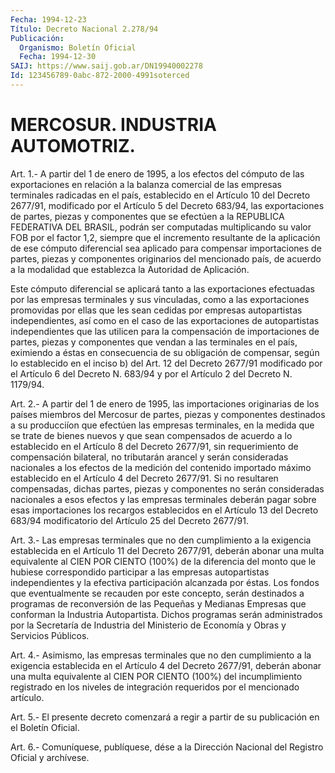 ```yaml
---
Fecha: 1994-12-23
Título: Decreto Nacional 2.278/94
Publicación:
  Organismo: Boletín Oficial
  Fecha: 1994-12-30
SAIJ: https://www.saij.gob.ar/DN19940002278
Id: 123456789-0abc-872-2000-4991soterced
---
```

# MERCOSUR. INDUSTRIA AUTOMOTRIZ.

<a id="1"></a>
Art.  1.-  A  partir del 1 de enero de 1995, a los efectos del cómputo de las exportaciones  en relación a la balanza comercial de las empresas terminales radicadas  en  el  país,  establecido en el Artículo 10 del Decreto 2677/91, modificado por el  Artículo  5 del Decreto  683/94, las exportaciones de partes, piezas y  componentes que se efectúen  a  la  REPUBLICA FEDERATIVA DEL BRASIL, podrán ser computadas multiplicando  su  valor  FOB por el factor 1,2, siempre que  el  incremento  resultante  de la aplicación  de  ese  cómputo diferencial sea aplicado para compensar  importaciones  de  partes, piezas y componentes originarios del mencionado país, de acuerdo  a la  modalidad  que  establezca  la  Autoridad  de  Aplicación.

Este  cómputo  diferencial  se  aplicará  tanto a las exportaciones efectuadas  por las empresas terminales y sus  vinculadas,  como  a las exportaciones  promovidas  por  ellas  que les sean cedidas por empresas autopartistas independientes, así como  en  el caso de las exportaciones  de  autopartistas  independientes  que las  utilicen para  la  compensación  de  importaciones  de  partes,  piezas    y componentes  que  vendan  a  las terminales en el país, eximiendo a éstas  en  consecuencia de su obligación  de  compensar,  según  lo establecido  en  el  inciso  b)  del  Art.  12  del Decreto 2677/91 modificado  por  el  Artículo  6  del Decreto N. 683/94  y  por  el Artículo 2 del Decreto N. 1179/94.

<a id="2"></a>
Art.  2.-  A  partir del 1 de enero de 1995, las importaciones originarias de los países  miembros  del Mercosur de partes, piezas y  componentes  destinados  a  su  producciíon   que  efectúen  las empresas terminales, en la medida que se trate de  bienes  nuevos y que  sean compensados de acuerdo a lo establecido en el Artículo  8 del Decreto  2677/91,  sin requerimiento de compensación bilateral, no  tributarán  arancel  y  serán  consideradas  nacionales  a  los efectos de la medición del  contenido  importado máximo establecido en el Artículo 4 del Decreto 2677/91. Si no resultaren compensadas,  dichas  partes,  piezas  y  componentes    no   serán consideradas  nacionales  a  esos efectos y las empresas terminales deberán pagar sobre esas importaciones  los  recargos  establecidos en el Artículo 13 del Decreto 683/94 modificatorio del Artículo  25 del Decreto 2677/91.

<a id="3"></a>
Art.  3.- Las empresas terminales que no den cumplimiento a la exigencia establecida  en  el  Artículo  11  del  Decreto  2677/91, deberán  abonar una multa equivalente al CIEN POR CIENTO (100%)  de la diferencia  del  monto que le hubiese correspondido participar a las empresas autopartistas independientes y la efectiva participación alcanzada  por éstas. Los fondos que eventualmente se recauden  por  este  concepto,  serán  destinados  a  programas  de reconversión de las Pequeñas  y  Medianas Empresas que conforman la Industria Autopartista. Dichos programas  serán  administrados  por la  Secretaría  de  Industria  del Ministerio de Economía y Obras y Servicios Públicos.

<a id="4"></a>
Art.  4.-  Asimismo,  las  empresas  terminales  que no  den cumplimiento  a  la  exigencia  establecida  en  el  Artículo 4 del Decreto 2677/91, deberán abonar una multa equivalente  al  CIEN POR CIENTO  (100%)  del  incumplimiento  registrado  en  los niveles de integración requeridos por el mencionado artículo.

<a id="5"></a>
Art.  5.- El presente decreto comenzará a regir a partir de su publicación en el Boletín Oficial.

<a id="6"></a>
Art. 6.- Comuníquese, publíquese, dése a la Dirección Nacional del Registro Oficial y archívese.